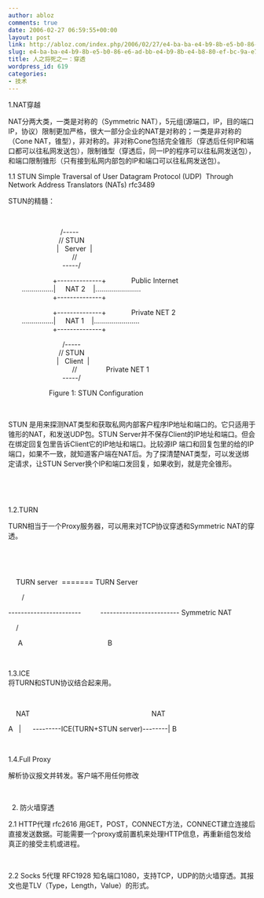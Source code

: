 ```yaml
---
author: abloz
comments: true
date: 2006-02-27 06:59:55+00:00
layout: post
link: http://abloz.com/index.php/2006/02/27/e4-ba-ba-e4-b9-8b-e5-b0-86-e6-ad-bb-e4-b9-8b-e4-b8-80-ef-bc-9a-e7-a9-bf-e9-80-8f/
slug: e4-ba-ba-e4-b9-8b-e5-b0-86-e6-ad-bb-e4-b9-8b-e4-b8-80-ef-bc-9a-e7-a9-bf-e9-80-8f
title: 人之将死之一：穿透
wordpress_id: 619
categories:
- 技术
---
```


1.NAT穿越




NAT分两大类，一类是对称的（Symmetric NAT），5元组(源端口，IP，目的端口IP，协议）限制更加严格，很大一部分企业的NAT是对称的；一类是非对称的（Cone NAT，锥型），非对称的。非对称Cone包括完全锥形（穿透后任何IP和端口都可以往私网发送包），限制锥型（穿透后，同一IP的程序可以往私网发送包），和端口限制锥形（只有接到私网内部包的IP和端口可以往私网发送包）。




1.1 STUN Simple Traversal of User Datagram Protocol (UDP)  Through Network Address Translators (NATs) rfc3489




STUN的精髓：




 




                           /-----  
                          // STUN    
                         |   Server  |  
                                 //  
                            -----/




  
                       +--------------+             Public Internet  
       ................|     NAT 2    |.......................  
                       +--------------+




  
                       +--------------+             Private NET 2  
       ................|     NAT 1    |.......................  
                       +--------------+




                            /-----  
                          // STUN    
                         |   Client  |  
                                 //               Private NET 1  
                            -----/




                     Figure 1: STUN Configuration




 




STUN 是用来探测NAT类型和获取私网内部客户程序IP地址和端口的。它只适用于锥形的NAT，和发送UDP包。STUN Server并不保存Client的IP地址和端口。但会在绑定回复包里告诉Client它的IP地址和端口。比较源IP 端口和回复包里的给的IP端口，如果不一致，就知道客户端在NAT后。为了探清楚NAT类型，可以发送绑定请求，让STUN Server换个IP和端口发回复，如果收到，就是完全锥形。




 




 




  
1.2.TURN




  
TURN相当于一个Proxy服务器，可以用来对TCP协议穿透和Symmetric NAT的穿透。




 




 




    TURN server  ======= TURN Server




       /                                           




-----------------------          ------------------------- Symmetric NAT




    /                                               




     A                                            B




 




1.3.ICE  
将TURN和STUN协议结合起来用。




 




    NAT                                                               NAT




A   |      ---------ICE(TURN+STUN server)--------| B




 




1.4.Full Proxy




解析协议报文并转发。客户端不用任何修改




 




2. 防火墙穿透




2.1 HTTP代理 rfc2616 用GET，POST，CONNECT方法，CONNECT建立连接后直接发送数据。可能需要一个proxy或前置机来处理HTTP信息，再重新组包发给真正的接受主机或进程。




 




2.2 Socks 5代理 RFC1928 知名端口1080，支持TCP，UDP的防火墙穿透。其报文也是TLV（Type，Length，Value）的形式。




 
